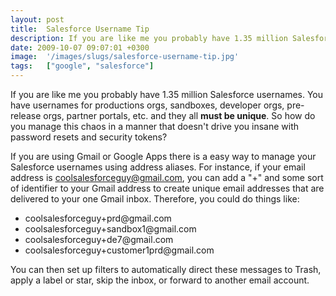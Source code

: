 ```yaml
---
layout: post
title:  Salesforce Username Tip
description: If you are like me you probably have 1.35 million Salesforce usernames. You have usernames for productions orgs, sandboxes, developer orgs, pre-release orgs, partner portals, etc. and they all must be unique. So how do you manage this chaos in a manner that doesnt drive you insane with password resets and security tokens?  If you are using Gmail or Google Apps there is a easy way to manage your Salesforce usernames using address aliases. For instance, if your email address is coolsalesforceguy@g
date: 2009-10-07 09:07:01 +0300
image:  '/images/slugs/salesforce-username-tip.jpg'
tags:   ["google", "salesforce"]
---
```

<p>If you are like me you probably have 1.35 million Salesforce usernames. You have usernames for productions orgs, sandboxes, developer orgs, pre-release orgs, partner portals, etc. and they all <strong>must be unique</strong>. So how do you manage this chaos in a manner that doesn't drive you insane with password resets and security tokens?</p>
<p>If you are using Gmail or Google Apps there is a easy way to manage your Salesforce usernames using address aliases. For instance, if your email address is <a href="mailto:coolsalesforceguy@gmail.com">coolsalesforceguy@gmail.com</a>, you can add a "+" and some sort of identifier to your Gmail address to create unique email addresses that are delivered to your one Gmail inbox. Therefore, you could do things like:</p>
<ul>
 <li>coolsalesforceguy+prd@gmail.com</li>
 <li>coolsalesforceguy+sandbox1@gmail.com</li>
 <li>coolsalesforceguy+de7@gmail.com</li>
 <li>coolsalesforceguy+customer1prd@gmail.com</li>
</ul>
You can then set up filters to automatically direct these messages to Trash, apply a label or star, skip the inbox, or forward to another email account.
